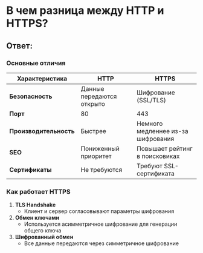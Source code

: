 # В чем разница между HTTP и HTTPS?

## **Ответ:**

### **Основные отличия**

| Характеристика         | HTTP                      | HTTPS                              |
| ---------------------- | ------------------------- | ---------------------------------- |
| **Безопасность**       | Данные передаются открыто | Шифрование (SSL/TLS)               |
| **Порт**               | 80                        | 443                                |
| **Производительность** | Быстрее                   | Немного медленнее из-за шифрования |
| **SEO**                | Пониженный приоритет      | Повышает рейтинг в поисковиках     |
| **Сертификаты**        | Не требуются              | Требуют SSL-сертификата            |

### **Как работает HTTPS**

1. **TLS Handshake**
    - Клиент и сервер согласовывают параметры шифрования
2. **Обмен ключами**
    - Используется асимметричное шифрование для генерации общего ключа
3. **Шифрованный обмен**
    - Все данные передаются через симметричное шифрование

